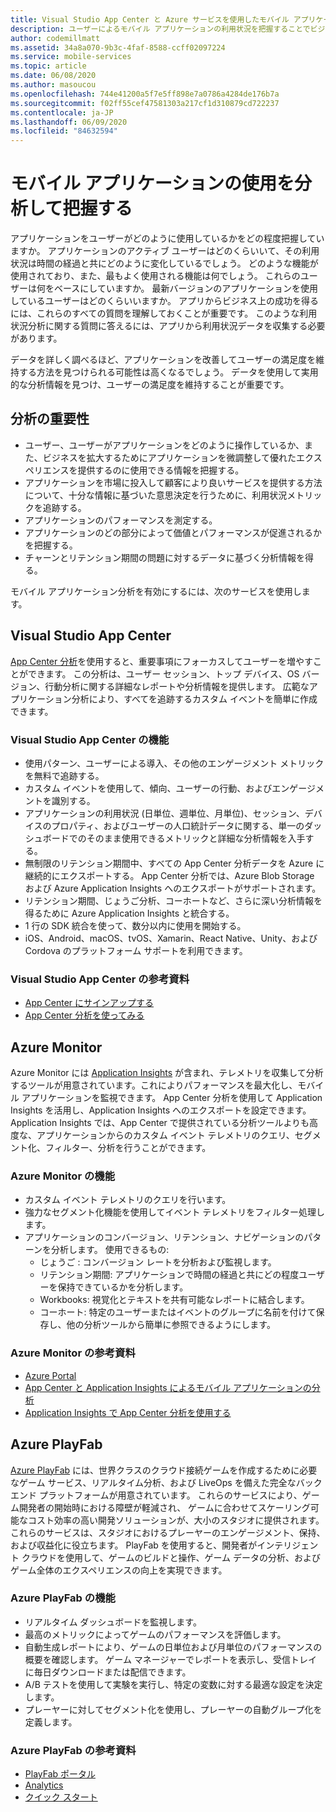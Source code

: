 ```yaml
---
title: Visual Studio App Center と Azure サービスを使用したモバイル アプリケーションの利用状況とユーザーの動作について
description: ユーザーによるモバイル アプリケーションの利用状況を把握することでビジネス上の適切な意思決定を行うのに役立つ、App Center などのサービスについて学習します。
author: codemillmatt
ms.assetid: 34a8a070-9b3c-4faf-8588-ccff02097224
ms.service: mobile-services
ms.topic: article
ms.date: 06/08/2020
ms.author: masoucou
ms.openlocfilehash: 744e41200a5f7e5ff898e7a0786a4284de176b7a
ms.sourcegitcommit: f02ff55cef47581303a217cf1d310879cd722237
ms.contentlocale: ja-JP
ms.lasthandoff: 06/09/2020
ms.locfileid: "84632594"
---
```

# <a name="analyze-and-understand-mobile-application-use"></a>モバイル アプリケーションの使用を分析して把握する

アプリケーションをユーザーがどのように使用しているかをどの程度把握していますか。 アプリケーションのアクティブ ユーザーはどのくらいいて、その利用状況は時間の経過と共にどのように変化しているでしょう。 どのような機能が使用されており、また、最もよく使用される機能は何でしょう。 これらのユーザーは何をベースにしていますか。 最新バージョンのアプリケーションを使用しているユーザーはどのくらいいますか。 アプリからビジネス上の成功を得るには、これらのすべての質問を理解しておくことが重要です。 このような利用状況分析に関する質問に答えるには、アプリから利用状況データを収集する必要があります。

データを詳しく調べるほど、アプリケーションを改善してユーザーの満足度を維持する方法を見つけられる可能性は高くなるでしょう。 データを使用して実用的な分析情報を見つけ、ユーザーの満足度を維持することが重要です。

## <a name="importance-of-analytics"></a>分析の重要性

- ユーザー、ユーザーがアプリケーションをどのように操作しているか、また、ビジネスを拡大するためにアプリケーションを微調整して優れたエクスペリエンスを提供するのに使用できる情報を把握する。
- アプリケーションを市場に投入して顧客により良いサービスを提供する方法について、十分な情報に基づいた意思決定を行うために、利用状況メトリックを追跡する。
- アプリケーションのパフォーマンスを測定する。
- アプリケーションのどの部分によって価値とパフォーマンスが促進されるかを把握する。
- チャーンとリテンション期間の問題に対するデータに基づく分析情報を得る。

モバイル アプリケーション分析を有効にするには、次のサービスを使用します。

## <a name="visual-studio-app-center"></a>Visual Studio App Center

[App Center 分析](/appcenter/analytics/)を使用すると、重要事項にフォーカスしてユーザーを増やすことができます。 この分析は、ユーザー セッション、トップ デバイス、OS バージョン、行動分析に関する詳細なレポートや分析情報を提供します。 広範なアプリケーション分析により、すべてを追跡するカスタム イベントを簡単に作成できます。

### <a name="visual-studio-app-center-features"></a>Visual Studio App Center の機能

- 使用パターン、ユーザーによる導入、その他のエンゲージメント メトリックを無料で追跡する。
- カスタム イベントを使用して、傾向、ユーザーの行動、およびエンゲージメントを識別する。
- アプリケーションの利用状況 (日単位、週単位、月単位)、セッション、デバイスのプロパティ、およびユーザーの人口統計データに関する、単一のダッシュボードでのそのまま使用できるメトリックと詳細な分析情報を入手する。
- 無制限のリテンション期間中、すべての App Center 分析データを Azure に継続的にエクスポートする。 App Center 分析では、Azure Blob Storage および Azure Application Insights へのエクスポートがサポートされます。
- リテンション期間、じょうご分析、コーホートなど、さらに深い分析情報を得るために Azure Application Insights と統合する。
- 1 行の SDK 統合を使って、数分以内に使用を開始する。
- iOS、Android、macOS、tvOS、Xamarin、React Native、Unity、および Cordova のプラットフォーム サポートを利用できます。

### <a name="visual-studio-app-center-references"></a>Visual Studio App Center の参考資料

- [App Center にサインアップする](https://appcenter.ms/signup)
- [App Center 分析を使ってみる](/appcenter/analytics/)

## <a name="azure-monitor"></a>Azure Monitor

Azure Monitor には [Application Insights](/azure/azure-monitor/app/app-insights-overview) が含まれ、テレメトリを収集して分析するツールが用意されています。これによりパフォーマンスを最大化し、モバイル アプリケーションを監視できます。 App Center 分析を使用して Application Insights を活用し、Application Insights へのエクスポートを設定できます。 Application Insights では、App Center で提供されている分析ツールよりも高度な、アプリケーションからのカスタム イベント テレメトリのクエリ、セグメント化、フィルター、分析を行うことができます。

### <a name="azure-monitor-features"></a>Azure Monitor の機能

- カスタム イベント テレメトリのクエリを行います。
- 強力なセグメント化機能を使用してイベント テレメトリをフィルター処理します。
- アプリケーションのコンバージョン、リテンション、ナビゲーションのパターンを分析します。 使用できるもの:
  - じょうご : コンバージョン レートを分析および監視します。
  - リテンション期間: アプリケーションで時間の経過と共にどの程度ユーザーを保持できているかを分析します。
  - Workbooks: 視覚化とテキストを共有可能なレポートに結合します。
  - コーホート: 特定のユーザーまたはイベントのグループに名前を付けて保存し、他の分析ツールから簡単に参照できるようにします。

### <a name="azure-monitor-references"></a>Azure Monitor の参考資料

- [Azure Portal](https://portal.azure.com/)
- [App Center と Application Insights によるモバイル アプリケーションの分析](/azure/azure-monitor/learn/mobile-center-quickstart)
- [Application Insights で App Center 分析を使用する](/azure/azure-monitor/app/usage-overview)

## <a name="azure-playfab"></a>Azure PlayFab

[Azure PlayFab](https://playfab.com/) には、世界クラスのクラウド接続ゲームを作成するために必要なゲーム サービス、リアルタイム分析、および LiveOps を備えた完全なバックエンド プラットフォームが用意されています。 これらのサービスにより、ゲーム開発者の開始時における障壁が軽減され、 ゲームに合わせてスケーリング可能なコスト効率の高い開発ソリューションが、大小のスタジオに提供されます。 これらのサービスは、スタジオにおけるプレーヤーのエンゲージメント、保持、および収益化に役立ちます。 PlayFab を使用すると、開発者がインテリジェント クラウドを使用して、ゲームのビルドと操作、ゲーム データの分析、およびゲーム全体のエクスペリエンスの向上を実現できます。

### <a name="azure-playfab-features"></a>Azure PlayFab の機能

- リアルタイム ダッシュボードを監視します。
- 最高のメトリックによってゲームのパフォーマンスを評価します。
- 自動生成レポートにより、ゲームの日単位および月単位のパフォーマンスの概要を確認します。 ゲーム マネージャーでレポートを表示し、受信トレイに毎日ダウンロードまたは配信できます。
- A/B テストを使用して実験を実行し、特定の変数に対する最適な設定を決定します。
- プレーヤーに対してセグメント化を使用し、プレーヤーの自動グループ化を定義します。

### <a name="azure-playfab-references"></a>Azure PlayFab の参考資料

- [PlayFab ポータル](https://developer.playfab.com/en-US/sign-up)
- [Analytics](/gaming/playfab/#pivot=documentation&panel=analytics)
- [クイック スタート](/gaming/playfab/#pivot=documentation&panel=quickstarts)
